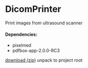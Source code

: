 # DicomPrinter
Print images from ultrasound scanner

#### Dependencies:
- pixelmed
- pdfbox-app-2.0.0-RC3

[download (zip)](https://www.dropbox.com/s/0x5w08vgivm7b7k/FilesForDicomPrinter.zip?dl=0)
unpack to project root
